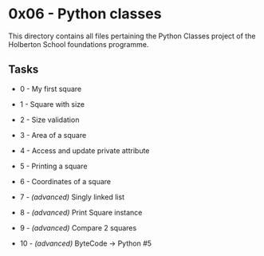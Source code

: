 # 0x06 - Python classes

This directory contains all files pertaining the Python Classes project of the Holberton School foundations programme.

## Tasks

- 0 - My first square

- 1 - Square with size

- 2 - Size validation

- 3 - Area of a square

- 4 - Access and update private attribute

- 5 - Printing a square

- 6 - Coordinates of a square

- 7 - _(advanced)_ Singly linked list

- 8 - _(advanced)_ Print Square instance

- 9 - _(advanced)_ Compare 2 squares

- 10 - _(advanced)_ ByteCode -> Python #5